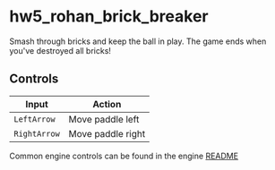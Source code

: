 # hw5_rohan_brick_breaker
Smash through bricks and keep the ball in play. The game ends when you've destroyed all bricks!

## Controls
| Input        | Action            |
|--------------|-------------------|
| `LeftArrow`  | Move paddle left  |
| `RightArrow` | Move paddle right |

Common engine controls can be found in the engine [README](../../../README.md#common-inputs)